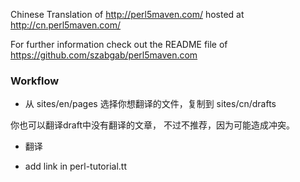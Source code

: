 Chinese Translation of http://perl5maven.com/  hosted at http://cn.perl5maven.com/

For further information check out the README file of https://github.com/szabgab/perl5maven.com

### Workflow

*  从 sites/en/pages 选择你想翻译的文件，复制到 sites/cn/drafts 

你也可以翻译draft中没有翻译的文章， 不过不推荐，因为可能造成冲突。

* 翻译

* add link in perl-tutorial.tt
